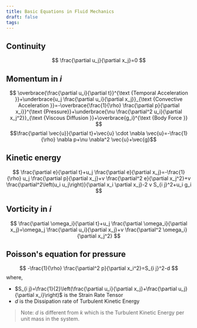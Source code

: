 ```yaml
---
title: Basic Equations in Fluid Mechanics
draft: false
tags:
---
```

## Continuity
$$
\frac{\partial u_j}{\partial x_j}=0
$$

## Momentum in $i$
$$
\overbrace{\frac{\partial u_i}{\partial t}}^{\text {Temporal Acceleration }}+\underbrace{u_j \frac{\partial u_i}{\partial x_j}}_{\text {Convective Acceleration }}=-\overbrace{\frac{1}{\rho} \frac{\partial p}{\partial x_i}}^{\text {Pressure}}+\underbrace{\nu \frac{\partial^2 u_i}{\partial x_j^2}}_{\text {Viscous Diffusion }}+\overbrace{g_i}^{\text {Body Force }}
$$
$$\frac{\partial \vec{u}}{\partial t}+\vec{u} \cdot \nabla \vec{u}=-\frac{1}{\rho} \nabla p+\nu \nabla^2 \vec{u}+\vec{g}$$


## Kinetic energy
$$
\frac{\partial e}{\partial t}+u_j \frac{\partial e}{\partial x_j}=-\frac{1}{\rho} u_j \frac{\partial p}{\partial x_j}+v \frac{\partial^2 e}{\partial x_j^2}+v \frac{\partial^2\left(u_i u_j\right)}{\partial x_i \partial x_j}-2 v S_{i j}^2+u_i g_i
$$

## Vorticity in $i$ 
$$
\frac{\partial \omega_i}{\partial t}+u_j \frac{\partial \omega_i}{\partial x_j}=\omega_j \frac{\partial u_i}{\partial x_j}+v \frac{\partial^2 \omega_i}{\partial x_j^2}
$$

## Poisson's equation for pressure
$$
-\frac{1}{\rho} \frac{\partial^2 p}{\partial x_i^2}=S_{i j}^2-d
$$
where,
- $S_{i j}=\frac{1}{2}\left(\frac{\partial u_i}{\partial x_j}+\frac{\partial u_j}{\partial x_i}\right)$ is the Strain Rate Tensor
- $d$ is the Dissipation rate of Turbulent Kinetic Energy
 
> Note: $d$ is different from $k$ which is the Turbulent Kinetic Energy per unit mass in the system. 

 